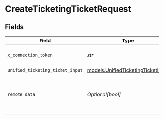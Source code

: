 # CreateTicketingTicketRequest


## Fields

| Field                                                                          | Type                                                                           | Required                                                                       | Description                                                                    |
| ------------------------------------------------------------------------------ | ------------------------------------------------------------------------------ | ------------------------------------------------------------------------------ | ------------------------------------------------------------------------------ |
| `x_connection_token`                                                           | *str*                                                                          | :heavy_check_mark:                                                             | The connection token                                                           |
| `unified_ticketing_ticket_input`                                               | [models.UnifiedTicketingTicketInput](../models/unifiedticketingticketinput.md) | :heavy_check_mark:                                                             | N/A                                                                            |
| `remote_data`                                                                  | *Optional[bool]*                                                               | :heavy_minus_sign:                                                             | Set to true to include data from the original Ticketing software.              |